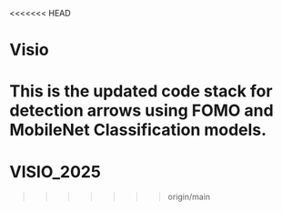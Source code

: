 <<<<<<< HEAD
# Visio
This is the updated code stack for detection arrows using FOMO and MobileNet Classification models.
=======
# VISIO_2025
>>>>>>> origin/main

